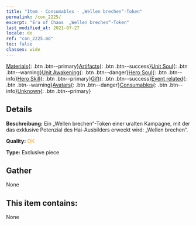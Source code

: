 ```yaml
---
title: "Item - Consumables - „Wellen brechen“-Token"
permalink: /con_2225/
excerpt: "Era of Chaos  „Wellen brechen“-Token"
last_modified_at: 2021-07-27
locale: de
ref: "con_2225.md"
toc: false
classes: wide
---
```

 [Materials](/ItemsDE/){: .btn .btn--primary}[Artifacts](/ItemsDE/Artifacts/){: .btn .btn--success}[Unit Soul](/ItemsDE/UnitSoul/){: .btn .btn--warning}[Unit Awakening](/ItemsDE/UnitAwakening/){: .btn .btn--danger}[Hero Soul](/ItemsDE/HeroSoul/){: .btn .btn--info}[Hero Skill](/ItemsDE/HeroSkill/){: .btn .btn--primary}[Gift](/ItemsDE/Gift/){: .btn .btn--success}[Event related](/ItemsDE/Events/){: .btn .btn--warning}[Avatars](/ItemsDE/Avatars/){: .btn .btn--danger}[Consumables](/ItemsDE/Consumables/){: .btn .btn--info}[Unknown](/ItemsDE/Unknown/){: .btn .btn--primary}

## Details
 **Beschreibung:** Ein „Wellen brechen“-Token einer uralten Kampagne, mit der das exklusive Potenzial des Hai-Ausbilders erweckt wird: „Wellen brechen“.

 **Quality:** <span style="color: #FF8C00">OK</span>

 **Type:** Exclusive piece

## Gather

  None

## This item contains:

  None

